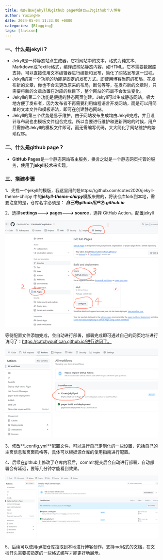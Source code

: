 ```yaml
---
title: 如何使用jekyll和github page构建自己的github个人博客
author: YuxingHe
date: 2024-05-04 11:33:00 +0800
categories: [Blogging]
tags: [favicon]
---
```


### 一、什么是jekyll？

* Jekyll是一种静态站点生成器，它将网站中的文本，格式为纯文本、Markdown或Textile格式，编译成网站静态内容，如HTML。它不需要数据库支持，可以直接使用文本编辑器进行编辑和发布，简化了网站发布这一过程。
* Jekyll的第一个功能的功能是固定的发布方式。即使用博客当前的布局，在发布新的文章，你也不会去更改原来的布局，断句等等，在发布新的文章时，只需要将新的文章放置在对应的栏目下，整个网站的布局不会发生变化。
* Jekyll的第二个功能是便捷的静态网页创建。Jekyll可以生成静态网站，极大地方便了发布者，因为发布者不再需要利用编程语言开发网站，而是可以用简单的文本文件和模板语法，即可在创建静态网站。
* Jekyll的第三个优势是易于维护。由于网站发布生成均由Jekyll完成，并且设计与布局也由模板文件组合完成，所以当要进行维护和更新网站的时候，用户只需修改Jekyll的模板文件即可，而无需编写代码，大大简化了网站维护的繁琐程序。

### 二、什么是github page？

* **GitHub Pages**是一个静态网站寄主服务，换言之就是一个静态网页托管的服务，使用了**jekyll**技术来实现。

### 三、搭建步骤

1、先找一个jekyll的模版，我这里用的是https://github.com/cotes2020/jekyll-theme-chirpy 中的***jekyll-theme-chirpy***模版来做的，将该仓库fork到本地，需要注意的是，仓库名字必须是： ***自己的github用户名.github.io***

2、选择**settings---> pages---> source**，选择 GitHub Action，配置jekyll

![image-20240504152809580](../blogImage/20240504/image-20240504152809580.png)

等待配置文件添加完成，会自动进行部署，部署完成即可通过自己的网页地址进行访问了：https://catchyouifican.github.io/进行访问了。

![image-20240504153119549](../blogImage/20240504/image-20240504153119549.png)

3、修改**_config.yml**配置文件，可以进行自己定制化的一些设置，包括自己的主页信息和页面风格等，具体可以根据源仓库的使用指南进行配置。

4、后续在github上修改了仓库内容后，commit提交后会自动进行部署，自动部署会有延迟，要等几分钟才能看到效果。

![image-20240504154341445](../blogImage/20240504/image-20240504154341445.png)

5、后续可以使用git把仓库拉取到本地进行博客创作，支持md格式的文档，在文档开头需要按指定的一些格式编写才能更好地展示。
